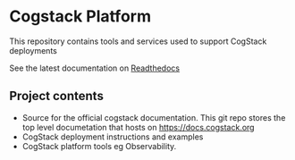 # Cogstack Platform

This repository contains tools and services used to support CogStack deployments

See the latest documentation on [Readthedocs](https://docs.cogstack.org/en/latest/)

## Project contents
- Source for the official cogstack documentation. This git repo stores the top level documetation that hosts on https://docs.cogstack.org
- CogStack deployment instructions and examples
- CogStack platform tools eg Observability. 
